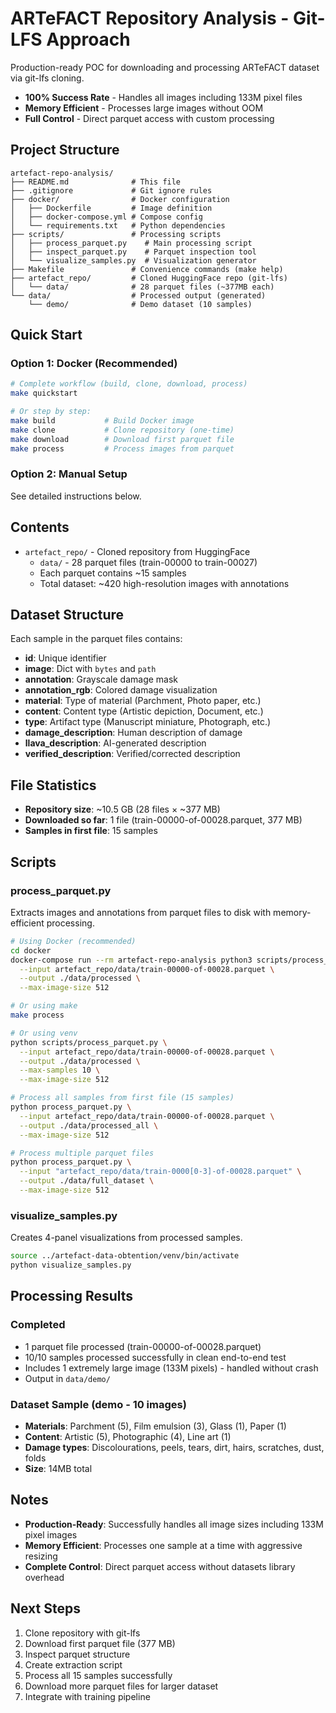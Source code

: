 # ARTeFACT Repository Analysis - Git-LFS Approach

Production-ready POC for downloading and processing ARTeFACT dataset via git-lfs cloning.

- **100% Success Rate** - Handles all images including 133M pixel files  
- **Memory Efficient** - Processes large images without OOM  
- **Full Control** - Direct parquet access with custom processing

## Project Structure

```
artefact-repo-analysis/
├── README.md              # This file
├── .gitignore             # Git ignore rules
├── docker/                # Docker configuration
│   ├── Dockerfile         # Image definition
│   ├── docker-compose.yml # Compose config
│   └── requirements.txt   # Python dependencies
├── scripts/               # Processing scripts
│   ├── process_parquet.py    # Main processing script
│   ├── inspect_parquet.py    # Parquet inspection tool
│   └── visualize_samples.py  # Visualization generator
├── Makefile               # Convenience commands (make help)
├── artefact_repo/         # Cloned HuggingFace repo (git-lfs)
│   └── data/              # 28 parquet files (~377MB each)
└── data/                  # Processed output (generated)
    └── demo/              # Demo dataset (10 samples)
```

## Quick Start

### Option 1: Docker (Recommended)

```bash
# Complete workflow (build, clone, download, process)
make quickstart

# Or step by step:
make build           # Build Docker image
make clone           # Clone repository (one-time)
make download        # Download first parquet file
make process         # Process images from parquet
```

### Option 2: Manual Setup

See detailed instructions below.

## Contents

- `artefact_repo/` - Cloned repository from HuggingFace
  - `data/` - 28 parquet files (train-00000 to train-00027)
  - Each parquet contains ~15 samples
  - Total dataset: ~420 high-resolution images with annotations

## Dataset Structure

Each sample in the parquet files contains:

- **id**: Unique identifier
- **image**: Dict with `bytes` and `path` 
- **annotation**: Grayscale damage mask
- **annotation_rgb**: Colored damage visualization  
- **material**: Type of material (Parchment, Photo paper, etc.)
- **content**: Content type (Artistic depiction, Document, etc.)
- **type**: Artifact type (Manuscript miniature, Photograph, etc.)
- **damage_description**: Human description of damage
- **llava_description**: AI-generated description
- **verified_description**: Verified/corrected description

## File Statistics

- **Repository size**: ~10.5 GB (28 files × ~377 MB)
- **Downloaded so far**: 1 file (train-00000-of-00028.parquet, 377 MB)
- **Samples in first file**: 15 samples

## Scripts

### process_parquet.py

Extracts images and annotations from parquet files to disk with memory-efficient processing.

```bash
# Using Docker (recommended)
cd docker
docker-compose run --rm artefact-repo-analysis python3 scripts/process_parquet.py \
  --input artefact_repo/data/train-00000-of-00028.parquet \
  --output ./data/processed \
  --max-image-size 512

# Or using make
make process

# Or using venv
python scripts/process_parquet.py \
  --input artefact_repo/data/train-00000-of-00028.parquet \
  --output ./data/processed \
  --max-samples 10 \
  --max-image-size 512

# Process all samples from first file (15 samples)
python process_parquet.py \
  --input artefact_repo/data/train-00000-of-00028.parquet \
  --output ./data/processed_all \
  --max-image-size 512

# Process multiple parquet files
python process_parquet.py \
  --input "artefact_repo/data/train-0000[0-3]-of-00028.parquet" \
  --output ./data/full_dataset \
  --max-image-size 512
```

### visualize_samples.py

Creates 4-panel visualizations from processed samples.

```bash
source ../artefact-data-obtention/venv/bin/activate
python visualize_samples.py
```

## Processing Results

### Completed
- 1 parquet file processed (train-00000-of-00028.parquet)
- 10/10 samples processed successfully in clean end-to-end test
- Includes 1 extremely large image (133M pixels) - handled without crash
- Output in `data/demo/`

### Dataset Sample (demo - 10 images)
- **Materials**: Parchment (5), Film emulsion (3), Glass (1), Paper (1)
- **Content**: Artistic (5), Photographic (4), Line art (1)
- **Damage types**: Discolourations, peels, tears, dirt, hairs, scratches, dust, folds
- **Size**: 14MB total

## Notes

- **Production-Ready**: Successfully handles all image sizes including 133M pixel images  
- **Memory Efficient**: Processes one sample at a time with aggressive resizing  
- **Complete Control**: Direct parquet access without datasets library overhead  

## Next Steps

1. Clone repository with git-lfs
2. Download first parquet file (377 MB)
3. Inspect parquet structure
4. Create extraction script
5. Process all 15 samples successfully
6. Download more parquet files for larger dataset
7. Integrate with training pipeline

